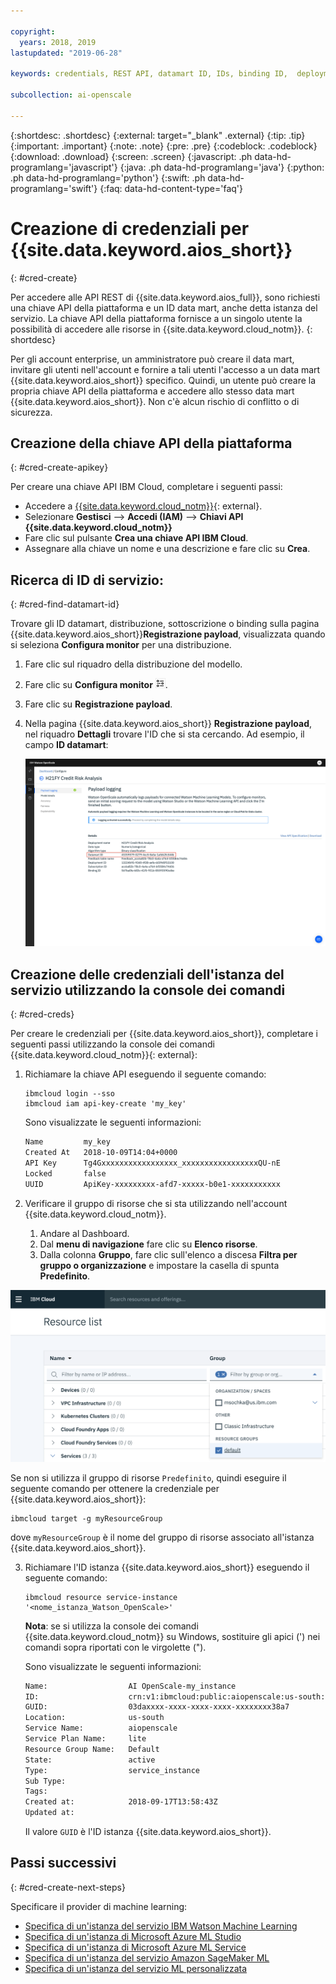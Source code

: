 ```yaml
---

copyright:
  years: 2018, 2019
lastupdated: "2019-06-28"

keywords: credentials, REST API, datamart ID, IDs, binding ID,  deployment ID, subscription ID

subcollection: ai-openscale

---
```


{:shortdesc: .shortdesc}
{:external: target="_blank" .external}
{:tip: .tip}
{:important: .important}
{:note: .note}
{:pre: .pre}
{:codeblock: .codeblock}
{:download: .download}
{:screen: .screen}
{:javascript: .ph data-hd-programlang='javascript'}
{:java: .ph data-hd-programlang='java'}
{:python: .ph data-hd-programlang='python'}
{:swift: .ph data-hd-programlang='swift'}
{:faq: data-hd-content-type='faq'}

# Creazione di credenziali per {{site.data.keyword.aios_short}}
{: #cred-create}

Per accedere alle API REST di {{site.data.keyword.aios_full}}, sono richiesti una chiave API della piattaforma e un ID data mart, anche detta istanza del servizio. La chiave API della piattaforma fornisce a un singolo utente la possibilità di accedere alle risorse in {{site.data.keyword.cloud_notm}}.
{: shortdesc}

Per gli account enterprise, un amministratore può creare il data mart, invitare gli utenti nell'account e fornire a tali utenti l'accesso a un data mart {{site.data.keyword.aios_short}} specifico. Quindi, un utente può creare la propria chiave API della piattaforma e accedere allo stesso data mart {{site.data.keyword.aios_short}}. Non c'è alcun rischio di conflitto o di sicurezza.

## Creazione della chiave API della piattaforma
{: #cred-create-apikey}

Per creare una chiave API IBM Cloud, completare i seguenti passi:

- Accedere a [{{site.data.keyword.cloud_notm}}](https://{DomainName}){: external}.
- Selezionare **Gestisci** --> **Accedi (IAM)** --> **Chiavi API {{site.data.keyword.cloud_notm}}**
- Fare clic sul pulsante **Crea una chiave API IBM Cloud**.
- Assegnare alla chiave un nome e una descrizione e fare clic su **Crea**.

## Ricerca di ID di servizio:
{: #cred-find-datamart-id}

Trovare gli ID datamart, distribuzione, sottoscrizione o binding sulla pagina {{site.data.keyword.aios_short}}**Registrazione payload**, visualizzata quando si seleziona **Configura monitor** per una distribuzione. 

1. Fare clic sul riquadro della distribuzione del modello. 
2. Fare clic su **Configura monitor** ![l'icona Configura](images/configure-deployment-button.png).
3. Fare clic su **Registrazione payload**.
4. Nella pagina {{site.data.keyword.aios_short}} **Registrazione payload**, nel riquadro **Dettagli** trovare l'ID che si sta cercando. Ad esempio, il campo **ID datamart**:


    ![ID datamart](images/data-mart-id.png)

## Creazione delle credenziali dell'istanza del servizio utilizzando la console dei comandi
{: #cred-creds}

Per creare le credenziali per {{site.data.keyword.aios_short}}, completare i seguenti passi utilizzando la console dei comandi {{site.data.keyword.cloud_notm}}[](/docs/cli?){: external}:

1. Richiamare la chiave API eseguendo il seguente comando:

    ```curl
    ibmcloud login --sso
    ibmcloud iam api-key-create 'my_key'
    ```

    Sono visualizzate le seguenti informazioni:

    ```bash
    Name         my_key
    Created At   2018-10-09T14:04+0000
    API Key      Tg4Gxxxxxxxxxxxxxxxxx_xxxxxxxxxxxxxxxxxQU-nE
    Locked       false
    UUID         ApiKey-xxxxxxxxx-afd7-xxxxx-b0e1-xxxxxxxxxxx
    ```

2. Verificare il gruppo di risorse che si sta utilizzando nell'account {{site.data.keyword.cloud_notm}}.

   1. Andare al Dashboard.
   2. Dal **menu di navigazione** fare clic su **Elenco risorse**.
   3. Dalla colonna **Gruppo**, fare clic sull'elenco a discesa **Filtra per gruppo o organizzazione** e impostare la casella di spunta **Predefinito**.

  ![Gruppo di risorse nel cloud](images/cloud-resource.png)

  Se non si utilizza il gruppo di risorse `Predefinito`, quindi eseguire il seguente comando per ottenere la credenziale per {{site.data.keyword.aios_short}}:

   ```curl
   ibmcloud target -g myResourceGroup
   ```

  dove `myResourceGroup` è il nome del gruppo di risorse associato all'istanza {{site.data.keyword.aios_short}}.

3. Richiamare l'ID istanza {{site.data.keyword.aios_short}} eseguendo il seguente comando:

    ```curl
    ibmcloud resource service-instance '<nome_istanza_Watson_OpenScale>'
    ```

    **Nota**: se si utilizza la console dei comandi {{site.data.keyword.cloud_notm}} su Windows, sostituire gli apici (') nei comandi sopra riportati con le virgolette (").

    Sono visualizzate le seguenti informazioni:

    ```bash
    Name:                  AI OpenScale-my_instance
    ID:                    crn:v1:ibmcloud:public:aiopenscale:us-south:a/c2f2xxxxxxxxxxxx867::
    GUID:                  03daxxxx-xxxx-xxxx-xxxx-xxxxxxxx38a7
    Location:              us-south
    Service Name:          aiopenscale
    Service Plan Name:     lite
    Resource Group Name:   Default
    State:                 active
    Type:                  service_instance
    Sub Type:
    Tags:
    Created at:            2018-09-17T13:58:43Z
    Updated at:
    ```

    Il valore `GUID` è l'ID istanza {{site.data.keyword.aios_short}}.
        
## Passi successivi
{: #cred-create-next-steps}

Specificare il provider di machine learning:

- [Specifica di un'istanza del servizio IBM Watson Machine Learning](/docs/services/ai-openscale?topic=ai-openscale-wml-connect)
- [Specifica di un'istanza di Microsoft Azure ML Studio](/docs/services/ai-openscale?topic=ai-openscale-connect-azure)
- [Specifica di un'istanza di Microsoft Azure ML Service](/docs/services/ai-openscale?topic=ai-openscale-connect-azureservice)
- [Specifica di un'istanza del servizio Amazon SageMaker ML](/docs/services/ai-openscale?topic=ai-openscale-csm-connect)
- [Specifica di un'istanza del servizio ML personalizzata](/docs/services/ai-openscale?topic=ai-openscale-co-connect)
